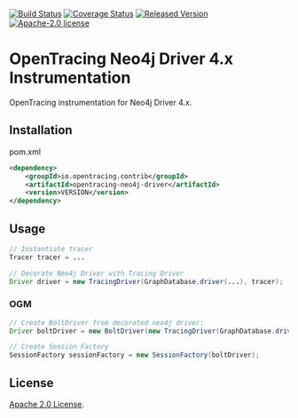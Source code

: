 [![Build Status][ci-img]][ci] [![Coverage Status][cov-img]][cov] [![Released Version][maven-img]][maven] [![Apache-2.0 license](https://img.shields.io/badge/license-Apache%202.0-blue.svg)](https://opensource.org/licenses/Apache-2.0)

# OpenTracing Neo4j Driver 4.x Instrumentation
OpenTracing instrumentation for Neo4j Driver 4.x.

## Installation

pom.xml
```xml
<dependency>
    <groupId>io.opentracing.contrib</groupId>
    <artifactId>opentracing-neo4j-driver</artifactId>
    <version>VERSION</version>
</dependency>
```

## Usage

```java
// Instantiate tracer
Tracer tracer = ...

// Decorate Neo4j Driver with Tracing Driver
Driver driver = new TracingDriver(GraphDatabase.driver(...), tracer);

```

### OGM
```java
// Create BoltDriver from decorated neo4j driver:
Driver boltDriver = new BoltDriver(new TracingDriver(GraphDatabase.driver(...), tracer));

// Create Session Factory
SessionFactory sessionFactory = new SessionFactory(boltDriver);
```

## License

[Apache 2.0 License](./LICENSE).

[ci-img]: https://travis-ci.org/opentracing-contrib/java-neo4j-driver.svg?branch=master
[ci]: https://travis-ci.org/opentracing-contrib/java-neo4j-driver
[cov-img]: https://coveralls.io/repos/github/opentracing-contrib/java-neo4j-driver/badge.svg?branch=master
[cov]: https://coveralls.io/github/opentracing-contrib/java-neo4j-driver?branch=master
[maven-img]: https://img.shields.io/maven-central/v/io.opentracing.contrib/opentracing-neo4j-driver.svg
[maven]: http://search.maven.org/#search%7Cga%7C1%7Copentracing-neo4j-driver

